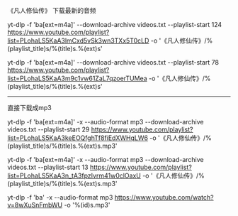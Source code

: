 


《凡人修仙传》 下载最新的音频

yt-dlp -f 'ba[ext=m4a]' --download-archive videos.txt  --playlist-start 124  https://www.youtube.com/playlist?list=PLohaLS5KaA3lmCxd5vSk3wn3TXx5T0cLD -o '《凡人修仙传》/%(playlist_title)s/%(title)s.%(ext)s'




yt-dlp -f 'ba[ext=m4a]' --download-archive videos.txt  --playlist-start 78  https://www.youtube.com/playlist?list=PLohaLS5KaA3m9c1vw61ZaL7qzoerTUMea -o '《凡人修仙传》/%(playlist_title)s/%(title)s.%(ext)s'

-----------------




直接下载成mp3



yt-dlp -f 'ba[ext=m4a]' -x --audio-format mp3 --download-archive videos.txt  --playlist-start 29  https://www.youtube.com/playlist?list=PLohaLS5KaA3keEOQfghTf8fiEdXWHqLW6 -o '《凡人修仙传》/%(playlist_title)s/%(title)s.%(ext)s.mp3'



yt-dlp -f 'ba[ext=m4a]' -x --audio-format mp3 --download-archive videos.txt  --playlist-start 13  https://www.youtube.com/playlist?list=PLohaLS5KaA3n_tA3fpzIvrm41w0clOaxU -o '《凡人修仙传》/%(playlist_title)s/%(title)s.%(ext)s.mp3'



yt-dlp -f 'ba' -x --audio-format mp3 https://www.youtube.com/watch?v=8wXuSnFmbWU -o '%(id)s.mp3'